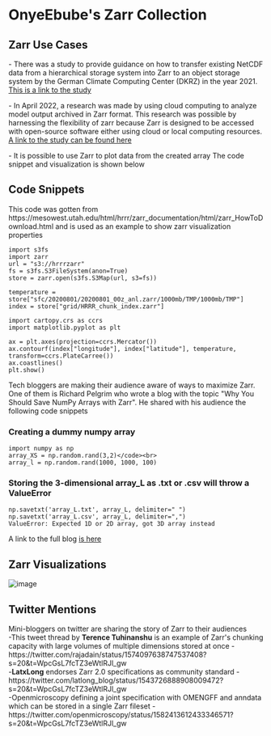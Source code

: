 <h1>OnyeEbube's Zarr Collection</h1>
<h2>Zarr Use Cases</h2>
<p> - There was a study to provide guidance on how to transfer existing NetCDF data from a hierarchical storage system into Zarr to an object storage system by the German Climate Computing Center (DKRZ) in the year 2021.<a href="https://presentations.copernicus.org/EGU21/EGU21-2442_presentation.pdf"> This is a link to the study </a></p>
<p> - In April 2022, a research was made by using cloud computing to analyze model output archived in Zarr format. This research was possible by harnessing the flexibility of zarr because Zarr is designed to be accessed with open-source software either using cloud or local computing resources.<a href="https://journals.ametsoc.org/view/journals/atot/39/4/JTECH-D-21-0106.1.xml"> A link to the study can be found here</a></p>
<p> - It is possible to use Zarr to plot data from the created array The code snippet and visualization is shown below</p>
<h2>Code Snippets</h2>
<p> This code was gotten from https://mesowest.utah.edu/html/hrrr/zarr_documentation/html/zarr_HowToDownload.html and is used as an example to show zarr visualization properties</p>

~~~
import s3fs
import zarr
url = "s3://hrrrzarr"
fs = s3fs.S3FileSystem(anon=True)
store = zarr.open(s3fs.S3Map(url, s3=fs))
~~~

~~~
temperature = store["sfc/20200801/20200801_00z_anl.zarr/1000mb/TMP/1000mb/TMP"]
index = store["grid/HRRR_chunk_index.zarr"]
~~~

~~~
import cartopy.crs as ccrs
import matplotlib.pyplot as plt

ax = plt.axes(projection=ccrs.Mercator())
ax.contourf(index["longitude"], index["latitude"], temperature, transform=ccrs.PlateCarree())
ax.coastlines()
plt.show()
~~~

<p>Tech bloggers are making their audience aware of ways to maximize Zarr. One of them is Richard Pelgrim who wrote a blog with the topic "Why You Should Save NumPy Arrays with Zarr". He shared with his audience the following code snippets</p>
<h3>Creating a dummy numpy array</h3>

~~~
import numpy as np
array_XS = np.random.rand(3,2)</code><br>
array_l = np.random.rand(1000, 1000, 100)
~~~
<h3>Storing the 3-dimensional array_L as .txt or .csv will throw a ValueError</h3>

~~~
np.savetxt('array_L.txt', array_L, delimiter=" ")
np.savetxt('array_L.csv', array_L, delimiter=",")
ValueError: Expected 1D or 2D array, got 3D array instead
~~~
<p>A link to the full blog <a href="https://towardsdatascience.com/why-you-should-save-numpy-arrays-with-zarr-dabff4ae6c0c">is here</a></p>
<h2>Zarr Visualizations</h2>

![image](https://user-images.githubusercontent.com/101593852/197403790-96adf693-0530-4430-bb1d-26374c6d2b3d.png)

<h2>Twitter Mentions</h2>
<p>Mini-bloggers on twitter are sharing the story of Zarr to their audiences<br>
  -This tweet thread by <b>Terence Tuhinanshu</b> is an example of Zarr's chunking capacity with large volumes of multiple dimensions stored at once - https://twitter.com/rajadain/status/1574097638747537408?s=20&t=WpcGsL7fcTZ3eWtlRJl_gw<br>
  -<b>LatxLong</b> endorses Zarr 2.0 specifications as community standard - https://twitter.com/latlong_blog/status/1543726888908009472?s=20&t=WpcGsL7fcTZ3eWtlRJl_gw<br>
  -Openmicroscopy defining a joint specification with OMENGFF and anndata which can be stored in a single Zarr fileset - https://twitter.com/openmicroscopy/status/1582413612433346571?s=20&t=WpcGsL7fcTZ3eWtlRJl_gw<br>
</p>
